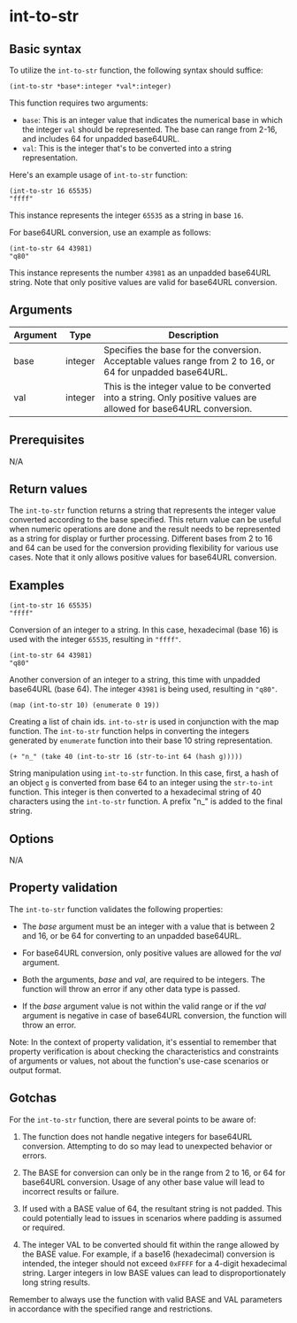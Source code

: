 # int-to-str

## Basic syntax

To utilize the `int-to-str` function, the following syntax should suffice:

```pact
(int-to-str *base*:integer *val*:integer)
```

This function requires two arguments:
- `base`: This is an integer value that indicates the numerical base in which the integer `val` should be represented. The base can range from 2-16, and includes 64 for unpadded base64URL.
- `val`: This is the integer that's to be converted into a string representation.

Here's an example usage of `int-to-str` function:

```pact
(int-to-str 16 65535)
"ffff"
```
This instance represents the integer `65535` as a string in base `16`.

For base64URL conversion, use an example as follows:

```pact
(int-to-str 64 43981)
"q80"
```
This instance represents the number `43981` as an unpadded base64URL string. Note that only positive values are valid for base64URL conversion.

## Arguments

| Argument | Type | Description |
| --- | --- | --- |
| base | integer | Specifies the base for the conversion. Acceptable values range from 2 to 16, or 64 for unpadded base64URL. |
| val | integer | This is the integer value to be converted into a string. Only positive values are allowed for base64URL conversion. |

## Prerequisites

N/A

## Return values

The `int-to-str` function returns a string that represents the integer value converted according to the base specified. This return value can be useful when numeric operations are done and the result needs to be represented as a string for display or further processing. Different bases from 2 to 16 and 64 can be used for the conversion providing flexibility for various use cases. Note that it only allows positive values for base64URL conversion.

## Examples

```pact
(int-to-str 16 65535)
"ffff"
```

Conversion of an integer to a string. In this case, hexadecimal (base 16) is used with the integer `65535`, resulting in `"ffff"`.

```pact
(int-to-str 64 43981)
"q80"
```

Another conversion of an integer to a string, this time with unpadded base64URL (base 64). The integer `43981` is being used, resulting in `"q80"`.

```pact
(map (int-to-str 10) (enumerate 0 19))
```

Creating a list of chain ids. `int-to-str` is used in conjunction with the map function. The `int-to-str` function helps in converting the integers generated by `enumerate` function into their base 10 string representation.

```pact
(+ "n_" (take 40 (int-to-str 16 (str-to-int 64 (hash g)))))
```

String manipulation using `int-to-str` function. In this case, first, a hash of an object `g` is converted from base 64 to an integer using the `str-to-int` function. This integer is then converted to a hexadecimal string of 40 characters using the `int-to-str` function. A prefix "n_" is added to the final string.

## Options

N/A

## Property validation

The `int-to-str` function validates the following properties:

- The *base* argument must be an integer with a value that is between 2 and 16, or be 64 for converting to an unpadded base64URL.

- For base64URL conversion, only positive values are allowed for the *val* argument. 

- Both the arguments, *base* and *val*, are required to be integers. The function will throw an error if any other data type is passed.

- If the *base* argument value is not within the valid range or if the *val* argument is negative in case of base64URL conversion, the function will throw an error.

Note: In the context of property validation, it's essential to remember that property verification is about checking the characteristics and constraints of arguments or values, not about the function's use-case scenarios or output format.

## Gotchas

For the `int-to-str` function, there are several points to be aware of:

1. The function does not handle negative integers for base64URL conversion. Attempting to do so may lead to unexpected behavior or errors. 

2. The BASE for conversion can only be in the range from 2 to 16, or 64 for base64URL conversion. Usage of any other base value will lead to incorrect results or failure.

3. If used with a BASE value of 64, the resultant string is not padded. This could potentially lead to issues in scenarios where padding is assumed or required.

4. The integer VAL to be converted should fit within the range allowed by the BASE value. For example, if a base16 (hexadecimal) conversion is intended, the integer should not exceed `0xFFFF` for a 4-digit hexadecimal string. Larger integers in low BASE values can lead to disproportionately long string results.
  
Remember to always use the function with valid BASE and VAL parameters in accordance with the specified range and restrictions.

